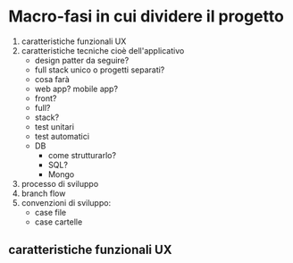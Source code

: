 # Macro-fasi in cui dividere il progetto
1. caratteristiche funzionali UX
2. caratteristiche tecniche cioè dell'applicativo 
    - design patter da seguire?
    - full stack unico o progetti separati? 
    - cosa farà
    - web app? mobile app? 
    - front?
    - full?
    - stack?
    - test unitari 
    - test automatici
    - DB
        * come strutturarlo?
        * SQL?
        * Mongo
3. processo di sviluppo
4. branch flow 
5. convenzioni di sviluppo:
    - case file
    - case cartelle 

## caratteristiche funzionali UX
